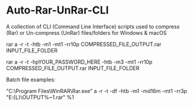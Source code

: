 # Auto-Rar-UnRar-CLI
A collection of CLI (Command Line Interface) scripts used to compress (Rar) or Un-compress (UnRar) files/folders for Windows &amp; macOS


rar a -r -t -htb -m1 -mt1 -rr10p COMPRESSED_FILE_OUTPUT.rar INPUT_FILE_FOLDER

rar a -r -t -hpYOUR_PASSWORD_HERE -htb -m3 -mt1 -rr10p COMPRESSED_FILE_OUTPUT.rar INPUT_FILE_FOLDER

Batch file examples:

"C:\Program Files\WinRAR\Rar.exe" a -r -t -df -htb -m1 -md16m -mt1 -rr3p "E:\{L}\OUTPUT\%~1.rar" %1
